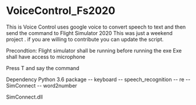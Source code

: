 # VoiceControl_Fs2020

This is Voice Control uses google voice to convert speech to text and then send the command to Flight Simulator 2020
This was just a weekend project . if you are willing to contribute you can update the script.

Precondtion:
Flight simulator shall be running before running the exe
Exe shall have access to microphone

Press T and say the command

Dependency
Python 3.6
package 
  -- keyboard
  -- speech_recognition
  -- re
  -- SimConnect
  -- word2number
  
  SimConnect.dll